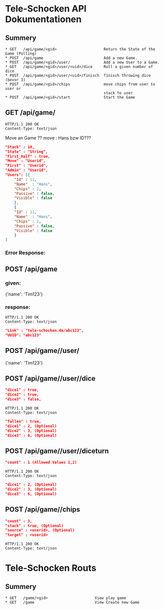 

# Tele-Schocken API Dokumentationen

## Summery
	* GET	/api/game/<gid> 	    			Return the State of the Game (Polling)
	* POST	/api/game							Add a new Game.
	* POST	/api/game/<gid>/user/				Add a new User to a Game.
	* GET	/api/game/<gid>/user/<uid>/dice 	Roll a given number of dice  
	* POST	/api/game/<gid>/user/<uid>/finisch 	finisch throwing dice (bevor 3)      
	* POST	/api/game/<gid>/chips				move chips from user to user or
	 											stack to user
	* POST	/api/game/<gid>/start				Start the Game
 



    


## GET	/api/game/<gid>
    HTTP/1.1 200 OK
    Content-Type: text/json
    
    
Move an Game ?? move : Hans bzw ID???
       
```json
"Stack" : 10,
"State" : "String",
"First_Half" : true,
"Move" : "Userid",
"First" : "Userid",
"Admin" : "Userid",
"Users": [{
	"Id" : 11,
	"Name"  : "Hans",
	"Chips" : 2,
	"Passive" : false,
	"Visible" : false
	},
	{
	"Id" : 11,
	"Name"  : "Hans",
	"Chips" : 2,
	"Passive" : false,
	"Visible" : false
	}
]
```
### Error Response:



## POST	/api/game	
### given:
{'name': 'Tim123'}

### response:
    HTTP/1.1 200 OK
    Content-Type: text/json
```json
"Link" : "tele-schocken.de/abc123",
"UUID": "abc123"
```


##  POST	/api/game/<gid>/user/
{'name': 'Tim123'}

 

## POST	/api/game/<gid>/user/<uid>/dice
```json
"dice1" : true,
"dice2" : true,
"dice3" : false,
```


    HTTP/1.1 200 OK
    Content-Type: text/json
```json
"fallen" : true,
"dice1" : 2, (Optional)
"dice2" : 3, (Optional)
"dice3" : 6, (Optional)
```


## POST	/api/game/<gid>/user/<uid>/diceturn
```json
"count" : 1 (Allowed Values 1,2)

```

    HTTP/1.1 200 OK
    Content-Type: text/json
```json
"dice1" : 2, (Optional)
"dice2" : 3, (Optional)
"dice3" : 6, (Optional)
```


## POST	/api/game/<gid>/chips 

```json
"count" : 3,
"stack" : true, (Optional)
"source" : <userid>, (Optional)
"target" : <userid>

```

	HTTP/1.1 200 OK
   	Content-Type: text/json


# Tele-Schocken Routs

## Summery
	* GET	/game/<gid> 	    			View play game
	* GET	/game							View Create new Game


